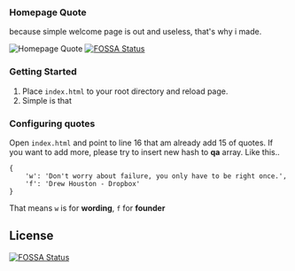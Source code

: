 ### Homepage Quote
because simple welcome page is out and useless, that's why i made.

![Homepage Quote](http://img.ihere.org/uploads/2cc7c3f010.jpg)
[![FOSSA Status](https://app.fossa.io/api/projects/git%2Bhttps%3A%2F%2Fgithub.com%2Fjir4yu%2FHomepage-Quote.svg?type=shield)](https://app.fossa.io/projects/git%2Bhttps%3A%2F%2Fgithub.com%2Fjir4yu%2FHomepage-Quote?ref=badge_shield)

### Getting Started

1. Place ```index.html``` to your root directory and reload page.
2. Simple is that

### Configuring quotes

Open ```index.html``` and point to line 16 that am already add 15 of quotes. If you want to add more, please try to insert new hash to **qa** array. Like this..

```
{
	'w': 'Don't worry about failure, you only have to be right once.',
	'f': 'Drew Houston - Dropbox'
}
```

That means ```w``` is for **wording**, ```f``` for **founder**

## License
[![FOSSA Status](https://app.fossa.io/api/projects/git%2Bhttps%3A%2F%2Fgithub.com%2Fjir4yu%2FHomepage-Quote.svg?type=large)](https://app.fossa.io/projects/git%2Bhttps%3A%2F%2Fgithub.com%2Fjir4yu%2FHomepage-Quote?ref=badge_large)